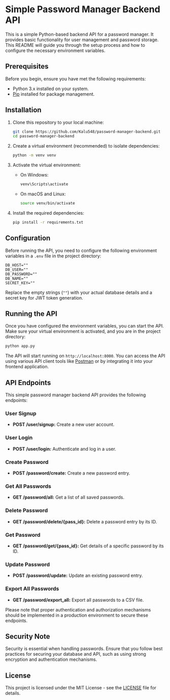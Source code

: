 # Simple Password Manager Backend API

This is a simple Python-based backend API for a password manager. It provides basic functionality for user management and password storage. This README will guide you through the setup process and how to configure the necessary environment variables.

## Prerequisites

Before you begin, ensure you have met the following requirements:

- Python 3.x installed on your system.
- [Pip](https://pip.pypa.io/en/stable/) installed for package management.

## Installation

1. Clone this repository to your local machine:

   ```bash
   git clone https://github.com/Kalu548/password-manager-backend.git
   cd password-manager-backend
   ```

2. Create a virtual environment (recommended) to isolate dependencies:

   ```bash
   python -m venv venv
   ```

3. Activate the virtual environment:

   - On Windows:

     ```bash
     venv\Scripts\activate
     ```

   - On macOS and Linux:

     ```bash
     source venv/bin/activate
     ```

4. Install the required dependencies:

   ```bash
   pip install -r requirements.txt
   ```

## Configuration

Before running the API, you need to configure the following environment variables in a `.env` file in the project directory:

```env
DB_HOST=""
DB_USER=""
DB_PASSWORD=""
DB_NAME=""
SECRET_KEY=""
```

Replace the empty strings (`""`) with your actual database details and a secret key for JWT token generation.

## Running the API

Once you have configured the environment variables, you can start the API. Make sure your virtual environment is activated, and you are in the project directory:

```bash
python app.py
```

The API will start running on `http://localhost:8000`. You can access the API using various API client tools like [Postman](https://www.postman.com/) or by integrating it into your frontend application.

## API Endpoints

This simple password manager backend API provides the following endpoints:

### User Signup

- **POST /user/signup:** Create a new user account.

### User Login

- **POST /user/login:** Authenticate and log in a user.

### Create Password

- **POST /password/create:** Create a new password entry.

### Get All Passwords

- **GET /password/all:** Get a list of all saved passwords.

### Delete Password

- **GET /password/delete/{pass_id}:** Delete a password entry by its ID.

### Get Password

- **GET /password/get/{pass_id}:** Get details of a specific password by its ID.

### Update Password

- **POST /password/update:** Update an existing password entry.

### Export All Passwords

- **GET /password/export_all:** Export all passwords to a CSV file.

Please note that proper authentication and authorization mechanisms should be implemented in a production environment to secure these endpoints.
## Security Note

Security is essential when handling passwords. Ensure that you follow best practices for securing your database and API, such as using strong encryption and authentication mechanisms.

## License

This project is licensed under the MIT License - see the [LICENSE](LICENSE) file for details.
